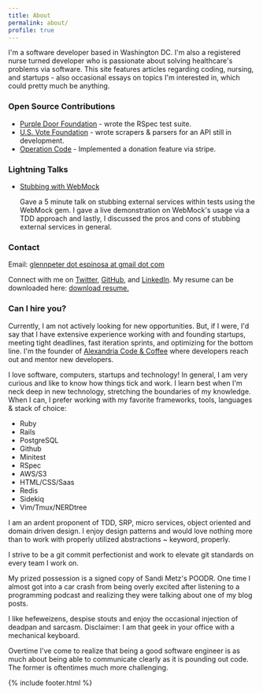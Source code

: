 ```yaml
---
title: About
permalink: about/
profile: true
---
```


<p>I'm a software developer based in Washington DC. I'm also a registered nurse turned developer who is passionate about solving healthcare's problems via software. This site features articles regarding coding, nursing, and startups - also occasional essays on topics I'm interested in, which could pretty much be anything.

<h3>Open Source Contributions</h3>
<ul>
  <li><a target="_blank" href="https://github.com/saturnflyer/purple_door/commits?author=gxespino">Purple Door Foundation</a> - wrote the RSpec test suite.</li>
  <li><a target="_blank" href="https://github.com/us-vote-ruby-for-good/us-vote-api">U.S. Vote Foundation</a> - wrote scrapers & parsers for an API still in development.</li>
  <li><a target="_blank" href="https://github.com/OperationCode/operationcode">Operation Code</a> - Implemented a donation feature via stripe.</li>
</ul>

<h3>Lightning Talks</h3>
<ul>
  <li>
     <a target="_blank" href="http://www.slideshare.net/gespinosa1/web-mock">Stubbing with WebMock</a>
<p>Gave a 5 minute talk on stubbing external services within tests using the WebMock gem. I gave a live demonstration on WebMock's usage via a TDD approach and lastly, I discussed the pros and cons of stubbing external services in general.</p>
  </li>
</ul>

<h3>Contact</h3>
<p>Email: <a href="mailto:glennpeter.espinosa@gmail.com?Subject=Hey%20Glenn!" target="_top">glennpeter dot espinosa at gmail dot com</a></p>
<p>Connect with me on <a target="_blank" href="http://www.twitter.com/gpespn">Twitter</a>, <a target="_blank" href="http://www.github.com/gxespino">GitHub</a>, and <a target="_blank" href="https://www.linkedin.com/profile/view?id=80349752">LinkedIn</a>. My resume can be downloaded here: <a target="_blank" href="http://gespinosa.org/assets/downloads/EspinosaResume.pdf">download resume.</a>

<h3>Can I hire you?</h3>
<p>Currently, I am not actively looking for new opportunities. But, if I were, I'd say that I have extensive experience working with and founding startups, meeting tight deadlines, fast iteration sprints, and optimizing for the bottom line. I'm the founder of <a target="_blank" href="http://www.meetup.com/Alexandria-Code-Coffee/">Alexandria Code & Coffee</a> where developers reach out and mentor new developers.</p> 

<p>I love software, computers, startups and technology! In general, I am very curious and like to know how things tick and work. I learn best when I'm neck deep in new technology, stretching the boundaries of my knowledge. When I can, I prefer working with my favorite frameworks, tools, languages & stack of choice:</p>

* Ruby
* Rails
* PostgreSQL
* Github
* Minitest
* RSpec
* AWS/S3
* HTML/CSS/Saas
* Redis
* Sidekiq
* Vim/Tmux/NERDtree

<p>I am an ardent proponent of TDD, SRP, micro services, object oriented and domain driven design. I enjoy design patterns and would love nothing more than to work with properly utilized abstractions ~ keyword, properly.</p>

<p>I strive to be a git commit perfectionist and work to elevate git standards on every team I work on.</p>

<p>My prized possession is a signed copy of Sandi Metz's POODR. One time I almost got into a car crash from being overly excited after listening to a programming podcast and realizing they were talking about one of my blog posts.</p>

<p>I like hefeweizens, despise stouts and enjoy the occasional injection of deadpan and sarcasm. Disclaimer: I am that geek in your office with a mechanical keyboard.</p>

<p>Overtime I've come to realize that being a good software engineer is as much about being able to communicate clearly as it is pounding out code. The former is oftentimes much more challenging.</p>

{% include footer.html %}
